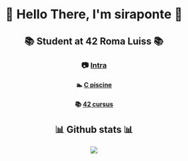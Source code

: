 <h1 align=center> 🐧 Hello There, I'm siraponte 🐧 </h1>

<h2 align=center> 📚 Student at 42 Roma Luiss 📚 </h2>

<h3 align=center>
 
📷 [Intra](https://profile.intra.42.fr/users/cserapon) 
</h3>

<h4 align=center>
 
   🏊 [C piscine](https://github.com/siraponte/piscine_c)
</h4>

<h4 align=center>
 
📚 [42 cursus](https://github.com/siraponte/cursus_42)
</h4>

<h2 align=center> 📊 Github stats 📊 </h2>

<p align=center>
  
<img src="https://github-readme-stats.vercel.app/api?username=siraponte&show_icons=true&theme=dark" />
</p>
